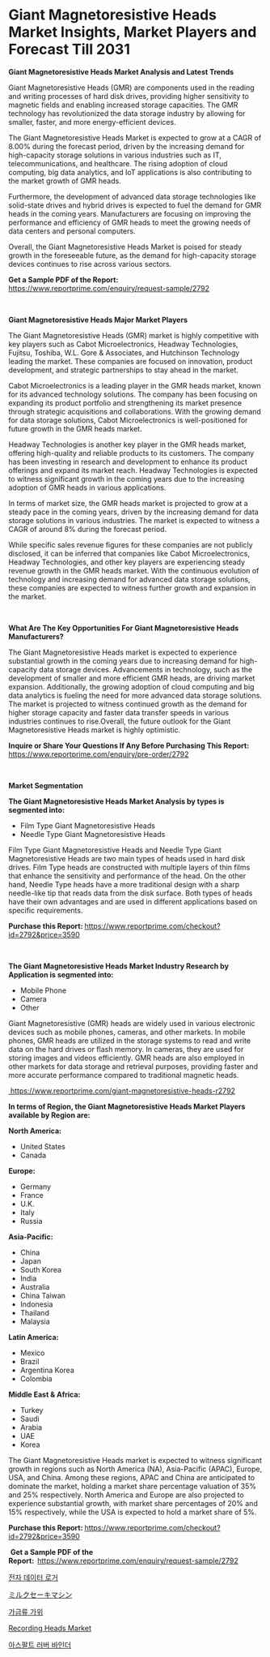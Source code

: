 <p><h1>Giant Magnetoresistive Heads Market Insights, Market Players and Forecast Till 2031</h1></p><p><strong>Giant Magnetoresistive Heads Market Analysis and Latest Trends</strong></p>
<p><p>Giant Magnetoresistive Heads (GMR) are components used in the reading and writing processes of hard disk drives, providing higher sensitivity to magnetic fields and enabling increased storage capacities. The GMR technology has revolutionized the data storage industry by allowing for smaller, faster, and more energy-efficient devices.</p><p>The Giant Magnetoresistive Heads Market is expected to grow at a CAGR of 8.00% during the forecast period, driven by the increasing demand for high-capacity storage solutions in various industries such as IT, telecommunications, and healthcare. The rising adoption of cloud computing, big data analytics, and IoT applications is also contributing to the market growth of GMR heads.</p><p>Furthermore, the development of advanced data storage technologies like solid-state drives and hybrid drives is expected to fuel the demand for GMR heads in the coming years. Manufacturers are focusing on improving the performance and efficiency of GMR heads to meet the growing needs of data centers and personal computers.</p><p>Overall, the Giant Magnetoresistive Heads Market is poised for steady growth in the foreseeable future, as the demand for high-capacity storage devices continues to rise across various sectors.</p></p>
<p><strong>Get a Sample PDF of the Report:&nbsp;</strong> <a href="https://www.reportprime.com/enquiry/request-sample/2792">https://www.reportprime.com/enquiry/request-sample/2792</a></p>
<p>&nbsp;</p>
<p><strong>Giant Magnetoresistive Heads Major Market Players</strong></p>
<p><p>The Giant Magnetoresistive Heads (GMR) market is highly competitive with key players such as Cabot Microelectronics, Headway Technologies, Fujitsu, Toshiba, W.L. Gore & Associates, and Hutchinson Technology leading the market. These companies are focused on innovation, product development, and strategic partnerships to stay ahead in the market.</p><p>Cabot Microelectronics is a leading player in the GMR heads market, known for its advanced technology solutions. The company has been focusing on expanding its product portfolio and strengthening its market presence through strategic acquisitions and collaborations. With the growing demand for data storage solutions, Cabot Microelectronics is well-positioned for future growth in the GMR heads market.</p><p>Headway Technologies is another key player in the GMR heads market, offering high-quality and reliable products to its customers. The company has been investing in research and development to enhance its product offerings and expand its market reach. Headway Technologies is expected to witness significant growth in the coming years due to the increasing adoption of GMR heads in various applications.</p><p>In terms of market size, the GMR heads market is projected to grow at a steady pace in the coming years, driven by the increasing demand for data storage solutions in various industries. The market is expected to witness a CAGR of around 8% during the forecast period.</p><p>While specific sales revenue figures for these companies are not publicly disclosed, it can be inferred that companies like Cabot Microelectronics, Headway Technologies, and other key players are experiencing steady revenue growth in the GMR heads market. With the continuous evolution of technology and increasing demand for advanced data storage solutions, these companies are expected to witness further growth and expansion in the market.</p></p>
<p>&nbsp;</p>
<p><strong>What Are The Key Opportunities For Giant Magnetoresistive Heads Manufacturers?</strong></p>
<p><p>The Giant Magnetoresistive Heads market is expected to experience substantial growth in the coming years due to increasing demand for high-capacity data storage devices. Advancements in technology, such as the development of smaller and more efficient GMR heads, are driving market expansion. Additionally, the growing adoption of cloud computing and big data analytics is fueling the need for more advanced data storage solutions. The market is projected to witness continued growth as the demand for higher storage capacity and faster data transfer speeds in various industries continues to rise.Overall, the future outlook for the Giant Magnetoresistive Heads market is highly optimistic.</p></p>
<p><strong>Inquire or Share Your Questions If Any Before Purchasing This Report:</strong> <a href="https://www.reportprime.com/enquiry/pre-order/2792">https://www.reportprime.com/enquiry/pre-order/2792</a></p>
<p>&nbsp;</p>
<p><strong>Market Segmentation</strong></p>
<p><strong>The Giant Magnetoresistive Heads Market Analysis by types is segmented into:</strong></p>
<p><ul><li>Film Type Giant Magnetoresistive Heads</li><li>Needle Type Giant Magnetoresistive Heads</li></ul></p>
<p><p>Film Type Giant Magnetoresistive Heads and Needle Type Giant Magnetoresistive Heads are two main types of heads used in hard disk drives. Film Type heads are constructed with multiple layers of thin films that enhance the sensitivity and performance of the head. On the other hand, Needle Type heads have a more traditional design with a sharp needle-like tip that reads data from the disk surface. Both types of heads have their own advantages and are used in different applications based on specific requirements.</p></p>
<p><strong>Purchase this Report:&nbsp;</strong><a href="https://www.reportprime.com/checkout?id=2792&price=3590">https://www.reportprime.com/checkout?id=2792&price=3590</a></p>
<p>&nbsp;</p>
<p><strong>The Giant Magnetoresistive Heads Market Industry Research by Application is segmented into:</strong></p>
<p><ul><li>Mobile Phone</li><li>Camera</li><li>Other</li></ul></p>
<p><p>Giant Magnetoresistive (GMR) heads are widely used in various electronic devices such as mobile phones, cameras, and other markets. In mobile phones, GMR heads are utilized in the storage systems to read and write data on the hard drives or flash memory. In cameras, they are used for storing images and videos efficiently. GMR heads are also employed in other markets for data storage and retrieval purposes, providing faster and more accurate performance compared to traditional magnetic heads.</p></p>
<p><a href="https://www.reportprime.com/giant-magnetoresistive-heads-r2792">&nbsp;https://www.reportprime.com/giant-magnetoresistive-heads-r2792</a></p>
<p><strong>In terms of Region, the Giant Magnetoresistive Heads Market Players available by Region are:</strong></p>
<p>
    <p> <strong> North America: </strong>
        <ul>
            <li>United States</li>
            <li>Canada</li>
        </ul>
        </p> 
    <p> <strong> Europe: </strong>
        <ul>
            <li>Germany</li>
            <li>France</li>
            <li>U.K.</li>
            <li>Italy</li>
            <li>Russia</li>
        </ul>
        </p> 
    <p> <strong> Asia-Pacific: </strong>
        <ul>
            <li>China</li>
            <li>Japan</li>
            <li>South Korea</li>
            <li>India</li>
            <li>Australia</li>
            <li>China Taiwan</li>
            <li>Indonesia</li>
            <li>Thailand</li>
            <li>Malaysia</li>
        </ul>
        </p> 
    <p> <strong> Latin America: </strong>
        <ul>
            <li>Mexico</li>
            <li>Brazil</li>
            <li>Argentina Korea</li>
            <li>Colombia</li>
        </ul>
        </p> 
    <p> <strong> Middle East & Africa: </strong>
        <ul>
            <li>Turkey</li>
            <li>Saudi</li>
            <li>Arabia</li>
            <li>UAE</li>
            <li>Korea</li>
        </ul>
    </p>
    </p>
<p><p>The Giant Magnetoresistive Heads market is expected to witness significant growth in regions such as North America (NA), Asia-Pacific (APAC), Europe, USA, and China. Among these regions, APAC and China are anticipated to dominate the market, holding a market share percentage valuation of 35% and 25% respectively. North America and Europe are also projected to experience substantial growth, with market share percentages of 20% and 15% respectively, while the USA is expected to hold a market share of 5%.</p></p>
<p><strong>Purchase this Report: </strong><a href="https://www.reportprime.com/checkout?id=2792&price=3590">https://www.reportprime.com/checkout?id=2792&price=3590</a></p>
<p>&nbsp;<strong>Get a Sample PDF of the Report:&nbsp;&nbsp;</strong><a href="https://www.reportprime.com/enquiry/request-sample/2792">https://www.reportprime.com/enquiry/request-sample/2792</a></p>
<p><strong></strong></p>
<p><p><a href="https://medium.com/@randyhuel1979/%EC%9D%BC%EB%A0%89%ED%8A%B8%EB%A1%9C%EB%8B%89-%EB%8D%B0%EC%9D%B4%ED%84%B0-%EB%A1%9C%EA%B1%B0-%EC%8B%9C%EC%9E%A5-%EB%B6%84%EC%84%9D-%EB%B0%8F-2024%EB%85%84%EB%B6%80%ED%84%B0-2031%EB%85%84%EA%B9%8C%EC%A7%80%EC%9D%98-%EA%B7%9C%EB%AA%A8-%EC%98%88%EC%B8%A1-2c0c62348bbe">전자 데이터 로거</a></p><p><a href="https://medium.com/@aidalakin1973/%E3%83%9F%E3%83%AB%E3%82%AF%E3%82%BB%E3%83%BC%E3%82%AD%E3%83%9E%E3%82%B7%E3%83%B3%E3%81%AE%E5%B8%82%E5%A0%B4%E3%81%AF-%E5%B8%82%E5%A0%B4%E3%82%B7%E3%82%A7%E3%82%A2-%E3%82%B5%E3%82%A4%E3%82%BA-2031%E5%B9%B4%E3%81%BE%E3%81%A7%E3%81%AE%E4%BA%88%E6%B8%AC%E3%81%AB%E7%84%A6%E7%82%B9%E3%82%92%E5%BD%93%E3%81%A6%E3%81%A6%E3%81%84%E3%81%BE%E3%81%99-9f5db6d55ee1">ミルクセーキマシン</a></p><p><a href="https://medium.com/@snake68678/%EA%B0%80%EA%B8%88%EB%A5%98-%EA%B0%80%EC%9C%84-%EC%8B%9C%EC%9E%A5-%EB%B6%84%EC%84%9D-cagr-%EC%8B%9C%EC%9E%A5-%EC%84%B8%EB%B6%84%ED%99%94-%EB%B0%8F-%EC%84%B8%EA%B3%84-%EC%82%B0%EC%97%85-%EA%B0%9C%EC%9A%94-b4e35d35f12a">가금류 가위</a></p><p><a href="https://github.com/mabutironaldo/Market-Research-Report-List-4/blob/main/recording-heads-market.md">Recording Heads Market</a></p><p><a href="https://github.com/hxzi07639916/Market-Research-Report-List-2/blob/main/667632969444.md">아스팔트 러버 바인더</a></p></p>